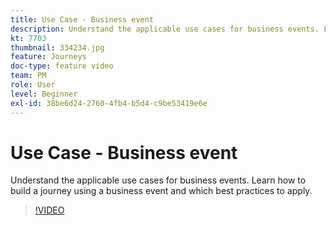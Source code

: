 ```yaml
---
title: Use Case - Business event
description: Understand the applicable use cases for business events. Learn how to build a journey using a business event and which best practices to apply.
kt: 7703
thumbnail: 334234.jpg
feature: Journeys
doc-type: feature video
team: PM
role: User
level: Beginner
exl-id: 38be6d24-2760-4fb4-b5d4-c9be53419e6e
---
```

# Use Case - Business event

Understand the applicable use cases for business events. Learn how to build a journey using a business event and which best practices to apply.

>[!VIDEO](https://video.tv.adobe.com/v/334234?quality=12&learn=on)
